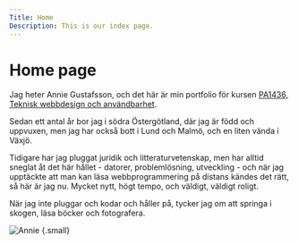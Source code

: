 ```yaml
---
Title: Home
Description: This is our index page.
---
```


Home page
==========================

Jag heter Annie Gustafsson, och det här är min portfolio för kursen [PA1436, Teknisk webbdesign och användbarhet](https://dbwebb.se/kurser/design-v3).

Sedan ett antal år bor jag i södra Östergötland, där jag är född och uppvuxen, men jag har också bott i Lund och Malmö, och en liten vända i Växjö. 

Tidigare har jag pluggat juridik och litteraturvetenskap, men har alltid sneglat åt det här hållet - datorer, problemlösning, utveckling - och när jag upptäckte att man kan läsa webbprogrammering på distans kändes det rätt, så här är jag nu. Mycket nytt, högt tempo, och väldigt, väldigt roligt.

När jag inte pluggar och kodar och håller på, tycker jag om att springa i skogen, läsa böcker och fotografera.

![Annie](%assets_url%/img/me2_320x320.jpg) {.small}